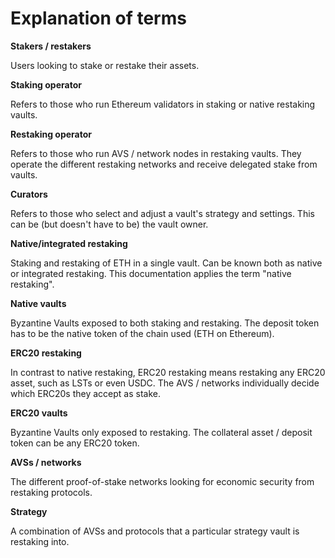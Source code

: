 Explanation of terms
====================

**Stakers / restakers**

Users looking to stake or restake their assets.

**Staking operator**

Refers to those who run Ethereum validators in staking or native restaking vaults.

**Restaking operator**

Refers to those who run AVS / network nodes in restaking vaults. They operate the different restaking networks and receive delegated stake from vaults.

**Curators**

Refers to those who select and adjust a vault's strategy and settings. This can be (but doesn't have to be) the vault owner.

**Native/integrated restaking**

Staking and restaking of ETH in a single vault. Can be known both as native or integrated restaking. This documentation applies the term "native restaking".

**Native vaults**

Byzantine Vaults exposed to both staking and restaking. The deposit token has to be the native token of the chain used (ETH on Ethereum).

**ERC20 restaking**

In contrast to native restaking, ERC20 restaking means restaking any ERC20 asset, such as LSTs or even USDC. The AVS / networks individually decide which ERC20s they accept as stake.

**ERC20 vaults**

Byzantine Vaults only exposed to restaking. The collateral asset / deposit token can be any ERC20 token.

**AVSs / networks**

The different proof-of-stake networks looking for economic security from restaking protocols.

**Strategy**

A combination of AVSs and protocols that a particular strategy vault is restaking into.